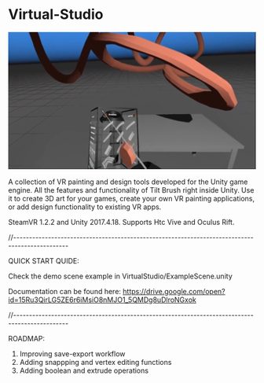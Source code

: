 # Virtual-Studio
![Virtual Studio banner image](https://raw.githubusercontent.com/InsilicoStudios/Virtual-Studio/master/Assets/Virtual%20Studio/Icons/build/VirtualStudio-bannerfallbackcropped1.PNG)<br>

A collection of VR painting and design tools developed for the Unity game engine. All the features and functionality of Tilt Brush right inside Unity. Use it to create 3D art for your games, create your own VR painting applications, or add design functionality to existing VR apps.

SteamVR 1.2.2 and Unity 2017.4.18. Supports Htc Vive and Oculus Rift.


//-----------------------------------------------------------------------------------------------

QUICK START QUIDE:

Check the demo scene example in VirtualStudio/ExampleScene.unity 

Documentation can be found here: https://drive.google.com/open?id=15Ru3QirLG5ZE6r6iMsiO8nMJO1_5QMDg8uDlroNGxok

//-----------------------------------------------------------------------------------------------

ROADMAP: 

1. Improving save-export workflow
2. Adding snappping and vertex editing functions
3. Adding boolean and extrude operations

